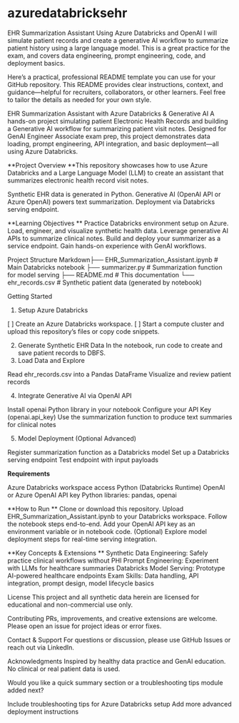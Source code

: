# azuredatabricksehr
EHR Summarization Assistant Using Azure Databricks and OpenAI I will simulate patient records and create a generative AI workflow to summarize patient history using a large language model. This is a great practice for the exam, and covers data engineering, prompt engineering, code, and deployment basics.


Here’s a practical, professional README template you can use for your GitHub repository. This README provides clear instructions, context, and guidance—helpful for recruiters, collaborators, or other learners. Feel free to tailor the details as needed for your own style.

EHR Summarization Assistant with Azure Databricks & Generative AI
A hands-on project simulating patient Electronic Health Records and building a Generative AI workflow for summarizing patient visit notes. Designed for GenAI Engineer Associate exam prep, this project demonstrates data loading, prompt engineering, API integration, and basic deployment—all using Azure Databricks.

**Project Overview
**This repository showcases how to use Azure Databricks and a Large Language Model (LLM) to create an assistant that summarizes electronic health record visit notes.

Synthetic EHR data is generated in Python.
Generative AI (OpenAI API or Azure OpenAI) powers text summarization.
Deployment via Databricks serving endpoint.


**Learning Objectives
**
Practice Databricks environment setup on Azure.
Load, engineer, and visualize synthetic health data.
Leverage generative AI APIs to summarize clinical notes.
Build and deploy your summarizer as a service endpoint.
Gain hands-on experience with GenAI workflows.


Project Structure
Markdown├── EHR_Summarization_Assistant.ipynb  # Main Databricks notebook
├── summarizer.py                      # Summarization function for model serving
├── README.md                          # This documentation
└── ehr_records.csv                    # Synthetic patient data (generated by notebook)


Getting Started
1. Setup Azure Databricks

[ ] Create an Azure Databricks workspace.
[ ] Start a compute cluster and upload this repository’s files or copy code snippets.

2. Generate Synthetic EHR Data
In the notebook, run code to create and save patient records to DBFS.
3. Load Data and Explore

Read ehr_records.csv into a Pandas DataFrame
Visualize and review patient records

4. Integrate Generative AI via OpenAI API

Install openai Python library in your notebook
Configure your API Key (openai.api_key)
Use the summarization function to produce text summaries for clinical notes

5. Model Deployment (Optional Advanced)

Register summarization function as a Databricks model
Set up a Databricks serving endpoint
Test endpoint with input payloads


**Requirements**

Azure Databricks workspace access
Python (Databricks Runtime)
OpenAI or Azure OpenAI API key
Python libraries: pandas, openai


**How to Run
**
Clone or download this repository.
Upload EHR_Summarization_Assistant.ipynb to your Databricks workspace.
Follow the notebook steps end-to-end.
Add your OpenAI API key as an environment variable or in notebook code.
(Optional) Explore model deployment steps for real-time serving integration.


**Key Concepts & Extensions
**
Synthetic Data Engineering: Safely practice clinical workflows without PHI
Prompt Engineering: Experiment with LLMs for healthcare summaries
Databricks Model Serving: Prototype AI-powered healthcare endpoints
Exam Skills: Data handling, API integration, prompt design, model lifecycle basics


License
This project and all synthetic data herein are licensed for educational and non-commercial use only.

Contributing
PRs, improvements, and creative extensions are welcome. Please open an issue for project ideas or error fixes.

Contact & Support
For questions or discussion, please use GitHub Issues or reach out via LinkedIn.

Acknowledgments
Inspired by healthy data practice and GenAI education. No clinical or real patient data is used.

Would you like a quick summary section or a troubleshooting tips module added next?


Include troubleshooting tips for Azure Databricks setup
Add more advanced deployment instructions



